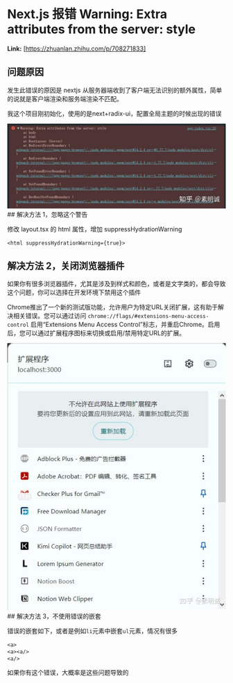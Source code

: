 # Next.js 报错 Warning: Extra attributes from the server: style



 **Link:** [https://zhuanlan.zhihu.com/p/708271833]

## 问题原因  

发生此错误的原因是 nextjs 从服务器端收到了客户端无法识别的额外属性，简单的说就是客户端渲染和服务端渲染不匹配。

我这个项目刚初始化，使用的是next+radix-ui，配置全局主题的时候出现的错误

![cf131e6a0d82e7d521bb6bf7454f15e7](../image/cf131e6a0d82e7d521bb6bf7454f15e7.jpg)## 解决方法 1，忽略这个警告  

修改 layout.tsx 的 html 属性，增加 suppressHydrationWarning

```
<html suppressHydrationWarning={true}>
```
## 解决方法 2，关闭浏览器插件  

如果你有很多浏览器插件，尤其是涉及到样式和颜色，或者是文字类的，都会导致这个问题，你可以选择在开发环境下禁用这个插件

Chrome推出了一个新的测试版功能，允许用户为特定URL关闭扩展，这有助于解决相关错误。您可以通过访问 `chrome://flags/#extensions-menu-access-control` 启用“Extensions Menu Access Control”标志，并重启Chrome。启用后，您可以通过扩展程序图标来切换或启用/禁用特定URL的扩展。

![18e725a41967c18898147d0c3ed1f519](../image/18e725a41967c18898147d0c3ed1f519.jpg)## 解决方法 3，不使用错误的嵌套  

错误的嵌套如下，或者是例如`li`元素中嵌套`ul`元素，情况有很多

```
<a>
<a><a/>
<a/>
```

如果你有这个错误，大概率是这些问题导致的


